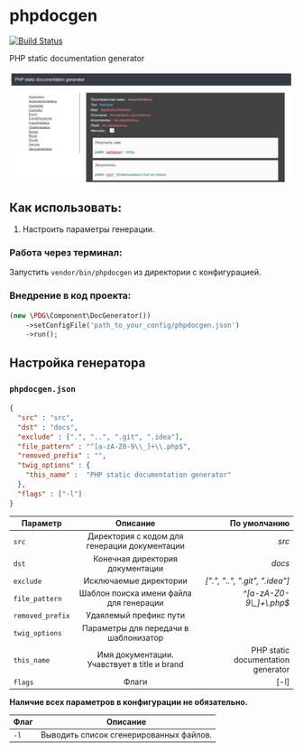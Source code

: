 # phpdocgen

[![Build Status](https://travis-ci.org/0x00-dev/phpdocgen.svg?branch=master)](https://travis-ci.org/0x00-dev/phpdocgen)

PHP static documentation generator

![Image alt](https://github.com/0x00-dev/phpdocgen/raw/master/example.jpg)

## Как использовать:
1. Настроить параметры генерации.
### Работа через терминал:
Запустить `vendor/bin/phpdocgen` из директории с конфигурацией.
### Внедрение в код проекта:
```php
(new \PDG\Component\DocGenerator())
    ->setConfigFile('path_to_your_config/phpdocgen.json')
    ->run();
```


## Настройка генератора

### `phpdocgen.json`
```json
{
  "src" : "src",
  "dst" : "docs",
  "exclude" : [".", "..", ".git", ".idea"],
  "file_pattern" : "^[a-zA-Z0-9\\_]+\\.php$",
  "removed_prefix" : "",
  "twig_options" : {
    "this_name" :  "PHP static documentation generator"
  },
  "flags" : ["-l"]
}
```

|      Параметр       |                    Описание                   |             По умолчанию                |
| --------------------|:---------------------------------------------:| ---------------------------------------:|
| `src`               | Директория с кодом для генерации документации | *src*                                   |
| `dst`               | Конечная директория документации              | *docs*                                  | 
| `exclude`           | Исключаемые директории                        | *[".", "..", ".git", ".idea"]*          |
| `file_pattern`      | Шаблон поиска имени файла для генерации       | *^[a-zA-Z0-9\\_]+\\.php$*               |
| `removed_prefix`    | Удаялемый префикс пути                        |                                         |
| `twig_options`      | Параметры для передачи в шаблонизатор         |                                         |
| `this_name`         | Имя документации. Учавствует в title и brand  | PHP static documentation generator      |
| `flags`             | Флаги                                         | [-l]                                    |
**Наличие всех параметров в конфигурации не обязательно.**

|      Флаг       |                    Описание                   |
| ----------------|:---------------------------------------------:|
| `-l`            | Выводить список сгенерированных файлов.       |